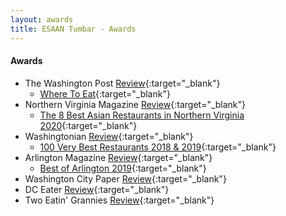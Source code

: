 ```yaml
---
layout: awards
title: ESAAN Tumbar - Awards
---
```


#### Awards
- The Washington Post [Review](https://www.washingtonpost.com/goingoutguide/restaurants/esaan-serves-a-delicious-lesson-in-northeastern-thai-cuisine/2017/09/26/3e91436a-9f1d-11e7-9083-fbfddf6804c2_story.html){:target="_blank"}
  - [Where To Eat](https://www.washingtonpost.com/amphtml/news/going-out-guide/wp/2017/11/22/going-shopping-heres-where-to-eat-near-washingtons-retail-hubs/){:target="_blank"}
- Northern Virginia Magazine [Review](https://www.northernvirginiamag.com/food/reviews/2018/01/08/review-esaan-in-mclean/){:target="_blank"}
  - [The 8 Best Asian Restaurants in Northern Virginia 2020](https://northernvirginiamag.com/food/food-features/2020/11/18/the-8-best-asian-restaurants-in-northern-virginia/){:target="_blank"}
- Washingtonian [Review](https://www.washingtonian.com/2018/03/02/restaurant-review-esaan-thai/){:target="_blank"}
  - [100 Very Best Restaurants 2018 & 2019](https://www.washingtonian.com/2019/02/15/100-very-best-restaurants-62-esaan/){:target="_blank"}
- Arlington Magazine [Review](https://www.arlingtonmagazine.com/restaurant-review-esaan-tumbar/){:target="_blank"}
  - [Best of Arlington 2019](https://www.arlingtonmagazine.com/listings/best-of-arlington-2019/esaan-tumbar/){:target="_blank"}
- Washington City Paper [Review](https://www.washingtoncitypaper.com/food/article/21025870/where-to-get-your-whole-fried-fish-fix-in-the-dc-area){:target="_blank"}
- DC Eater [Review](https://dc.eater.com/platform/amp/maps/best-thai-restaurants-dc){:target="_blank"}
- Two Eatin' Grannies [Review](https://twoeatingrannies.com/restaurant-reviews/2019/7/16/esaan-tumbar){:target="_blank"}